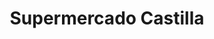 ---
title: "Supermercado Castilla"
url: /castilla-la-nueva/supermercado-castilla/
shop: supermercado
---